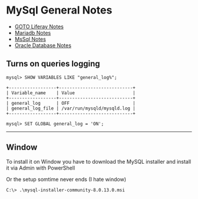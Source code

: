 # MySql General Notes

+ [GOTO Liferay Notes](../java/liferay.md)
+ [Mariadb Notes](mariadb.md)
+ [MsSql Notes](mssql.md)
+ [Oracle Database Notes](oracle_database.md)

## Turns on queries logging

```
mysql> SHOW VARIABLES LIKE "general_log%";
```

```
+------------------+----------------------------+
| Variable_name    | Value                      |
+------------------+----------------------------+
| general_log      | OFF                        |
| general_log_file | /var/run/mysqld/mysqld.log |
+------------------+----------------------------+
```

```
mysql> SET GLOBAL general_log = 'ON';
```

---

## Window

To install it on Window you have to download the MySQL installer and install it via Admin with PowerShell

Or the setup somtime never ends (I hate window)

```
C:\> .\mysql-installer-community-8.0.13.0.msi
```
